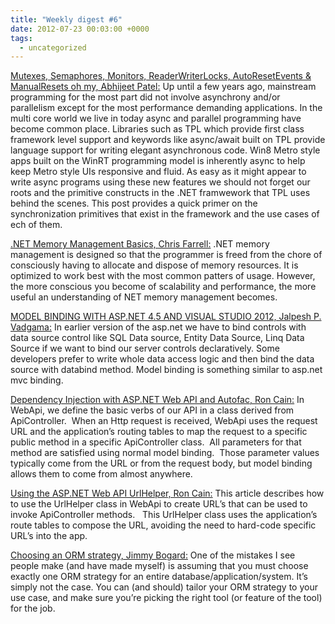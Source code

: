 ```yaml
---
title: "Weekly digest #6"
date: 2012-07-23 00:03:00 +0000
tags:
  - uncategorized
---
```


[Mutexes, Semaphores, Monitors, ReaderWriterLocks, AutoResetEvents & ManualResets oh my, Abhijeet Patel:](http://geekswithblogs.net/abhijeetp/archive/2012/07/15/mutexes-semaphores-monitors-readerwriterlocks-autoresetevents--manualresets-oh-my.aspx) Up until a few years ago, mainstream programming for the most part did not involve asynchrony and/or parallelism except for the most performance demanding applications. In the multi core world we live in today async and parallel programming have become common place. Libraries such as TPL which provide first class framework level support and keywords like async/await built on TPL provide language support for writing elegant asynchronous code. Win8 Metro style apps built on the WinRT programming model is inherently async to help keep Metro style UIs responsive and fluid. As easy as it might appear to write async programs using these new features we should not forget our roots and the primitive constructs in the .NET framwework that TPL uses behind the scenes. This post provides a quick primer on the synchronization primitives that exist in the framework and the use cases of ech of them.

 

[.NET Memory Management Basics, Chris Farrell:](http://www.simple-talk.com/dotnet/.net-framework/.net-memory-management-basics/) .NET memory management is designed so that the programmer is freed from the chore of consciously having to allocate and dispose of memory resources. It is optimized to work best with the most common patters of usage. However, the more conscious you become of scalability and performance, the more useful an understanding of NET memory management becomes.

 

[MODEL BINDING WITH ASP.NET 4.5 AND VISUAL STUDIO 2012, Jalpesh P. Vadgama:](http://weblogs.asp.net/jalpeshpvadgama/archive/2012/07/17/model-binding-with-asp-net-4-5-and-visual-studio-2012.aspx) In earlier version of the asp.net we have to bind controls with data source control like SQL Data source, Entity Data Source, Linq Data Source if we want to bind our server controls declaratively. Some developers prefer to write whole data access logic and then bind the data source with databind method. Model binding is something similar to asp.net mvc binding. 

 

[Dependency Injection with ASP.NET Web API and Autofac, Ron Cain:](http://blogs.msdn.com/b/roncain/archive/2012/07/16/dependency-injection-with-asp-net-web-api-and-autofac.aspx) In WebApi, we define the basic verbs of our API in a class derived from ApiController.  When an Http request is received, WebApi uses the request URL and the application’s routing tables to map the request to a specific public method in a specific ApiController class.  All parameters for that method are satisfied using normal model binding.  Those parameter values typically come from the URL or from the request body, but model binding allows them to come from almost anywhere.

 

[Using the ASP.NET Web API UrlHelper, Ron Cain:](http://blogs.msdn.com/b/roncain/archive/2012/07/17/using-the-asp-net-web-api-urlhelper.aspx) This article describes how to use the UrlHelper class in WebApi to create URL’s that can be used to invoke ApiController methods.   This UrlHelper class uses the application’s route tables to compose the URL, avoiding the need to hard-code specific URL’s into the app.

 

[Choosing an ORM strategy, Jimmy Bogard:](http://lostechies.com/jimmybogard/2012/07/20/choosing-an-orm-strategy/) One of the mistakes I see people make (and have made myself) is assuming that you must choose exactly one ORM strategy for an entire database/application/system. It’s simply not the case. You can (and should) tailor your ORM strategy to your use case, and make sure you’re picking the right tool (or feature of the tool) for the job.